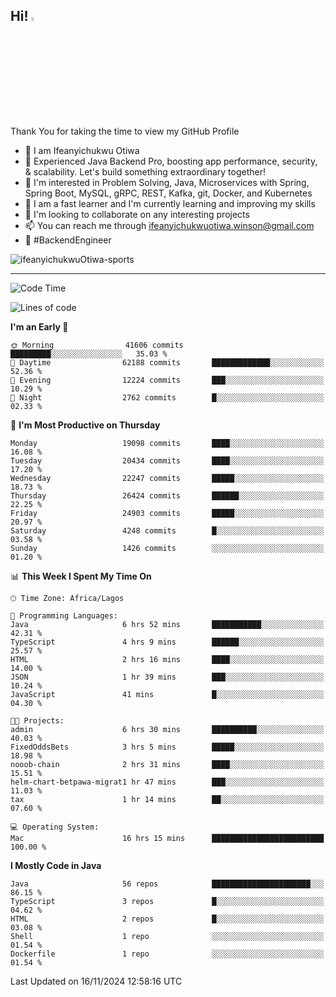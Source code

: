 <!-- BLOG-POST-LIST:START --><!-- BLOG-POST-LIST:END -->

## Hi! <img src="https://media.giphy.com/media/hvRJCLFzcasrR4ia7z/giphy.gif" width="4%"> 

Thank You for taking the time to view my GitHub Profile

- 👋 I am Ifeanyichukwu Otiwa
- 🚀 Experienced Java Backend Pro, boosting app performance, security, & scalability. Let's build something extraordinary together!
- 👀 I'm interested in Problem Solving, Java, Microservices with Spring, Spring Boot, MySQL, gRPC, REST, Kafka, git, Docker, and Kubernetes
- 🌱 I am a fast learner and I'm currently learning and improving my skills
- 💞️ I'm looking to collaborate on any interesting projects
- 📫 You can reach me through ifeanyichukwuotiwa.winson@gmail.com
- 🚀 #BackendEngineer

<p align="left" marginTop="10px"> <img src="https://komarev.com/ghpvc/?username=ifeanyichukwuOtiwa-sports&label=Profile%20views&color=0e75b6&style=for-the-badge" alt="ifeanyichukwuOtiwa-sports" /> </p>

***

<!--START_SECTION:waka-->
![Code Time](http://img.shields.io/badge/Code%20Time-3%2C134%20hrs%206%20mins-blue)

![Lines of code](https://img.shields.io/badge/From%20Hello%20World%20I%27ve%20Written-29.8%20million%20lines%20of%20code-blue)

**I'm an Early 🐤** 

```text
🌞 Morning                41606 commits       █████████░░░░░░░░░░░░░░░░   35.03 % 
🌆 Daytime                62188 commits       █████████████░░░░░░░░░░░░   52.36 % 
🌃 Evening                12224 commits       ███░░░░░░░░░░░░░░░░░░░░░░   10.29 % 
🌙 Night                  2762 commits        █░░░░░░░░░░░░░░░░░░░░░░░░   02.33 % 
```
📅 **I'm Most Productive on Thursday** 

```text
Monday                   19098 commits       ████░░░░░░░░░░░░░░░░░░░░░   16.08 % 
Tuesday                  20434 commits       ████░░░░░░░░░░░░░░░░░░░░░   17.20 % 
Wednesday                22247 commits       █████░░░░░░░░░░░░░░░░░░░░   18.73 % 
Thursday                 26424 commits       ██████░░░░░░░░░░░░░░░░░░░   22.25 % 
Friday                   24903 commits       █████░░░░░░░░░░░░░░░░░░░░   20.97 % 
Saturday                 4248 commits        █░░░░░░░░░░░░░░░░░░░░░░░░   03.58 % 
Sunday                   1426 commits        ░░░░░░░░░░░░░░░░░░░░░░░░░   01.20 % 
```


📊 **This Week I Spent My Time On** 

```text
🕑︎ Time Zone: Africa/Lagos

💬 Programming Languages: 
Java                     6 hrs 52 mins       ███████████░░░░░░░░░░░░░░   42.31 % 
TypeScript               4 hrs 9 mins        ██████░░░░░░░░░░░░░░░░░░░   25.57 % 
HTML                     2 hrs 16 mins       ████░░░░░░░░░░░░░░░░░░░░░   14.00 % 
JSON                     1 hr 39 mins        ███░░░░░░░░░░░░░░░░░░░░░░   10.24 % 
JavaScript               41 mins             █░░░░░░░░░░░░░░░░░░░░░░░░   04.30 % 

🐱‍💻 Projects: 
admin                    6 hrs 30 mins       ██████████░░░░░░░░░░░░░░░   40.03 % 
FixedOddsBets            3 hrs 5 mins        █████░░░░░░░░░░░░░░░░░░░░   18.98 % 
nooob-chain              2 hrs 31 mins       ████░░░░░░░░░░░░░░░░░░░░░   15.51 % 
helm-chart-betpawa-migrat1 hr 47 mins        ███░░░░░░░░░░░░░░░░░░░░░░   11.03 % 
tax                      1 hr 14 mins        ██░░░░░░░░░░░░░░░░░░░░░░░   07.60 % 

💻 Operating System: 
Mac                      16 hrs 15 mins      █████████████████████████   100.00 % 
```

**I Mostly Code in Java** 

```text
Java                     56 repos            ██████████████████████░░░   86.15 % 
TypeScript               3 repos             █░░░░░░░░░░░░░░░░░░░░░░░░   04.62 % 
HTML                     2 repos             █░░░░░░░░░░░░░░░░░░░░░░░░   03.08 % 
Shell                    1 repo              ░░░░░░░░░░░░░░░░░░░░░░░░░   01.54 % 
Dockerfile               1 repo              ░░░░░░░░░░░░░░░░░░░░░░░░░   01.54 % 
```




 Last Updated on 16/11/2024 12:58:16 UTC
<!--END_SECTION:waka-->

<!--
<p align="center">
![trophy](https://github-profile-trophy.vercel.app/?username=ifeanyichukwuOtiwa-sports&theme=onedark) (https://github.com/ryo-ma/github-profile-trophy)
</p>
-->

<!---
ifeanyi-otiwa/ifeanyi-otiwa is a ✨ special ✨ repository because its `README.md` (this file) appears on your GitHub profile.
You can click the Preview link to take a look at your changes.
--->
